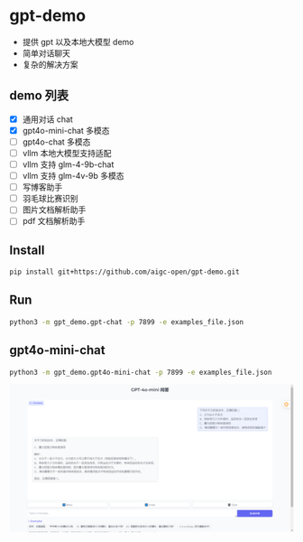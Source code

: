 # gpt-demo

- 提供 gpt 以及本地大模型 demo
- 简单对话聊天
- 复杂的解决方案

## demo 列表

- [x] 通用对话 chat
- [x] gpt4o-mini-chat 多模态
- [ ] gpt4o-chat 多模态
- [ ] vllm 本地大模型支持适配
- [ ] vllm 支持 glm-4-9b-chat
- [ ] vllm 支持 glm-4v-9b 多模态
- [ ] 写博客助手
- [ ] 羽毛球比赛识别
- [ ] 图片文档解析助手
- [ ] pdf 文档解析助手

## Install

```bash
pip install git+https://github.com/aigc-open/gpt-demo.git
```

## Run

```bash
python3 -m gpt_demo.gpt-chat -p 7899 -e examples_file.json
```

## gpt4o-mini-chat

```bash
python3 -m gpt_demo.gpt4o-mini-chat -p 7899 -e examples_file.json
```

![](docs/gpt4o-mini.png)

